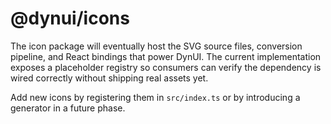 # @dynui/icons

The icon package will eventually host the SVG source files, conversion
pipeline, and React bindings that power DynUI. The current implementation
exposes a placeholder registry so consumers can verify the dependency is
wired correctly without shipping real assets yet.

Add new icons by registering them in `src/index.ts` or by introducing a
generator in a future phase.
